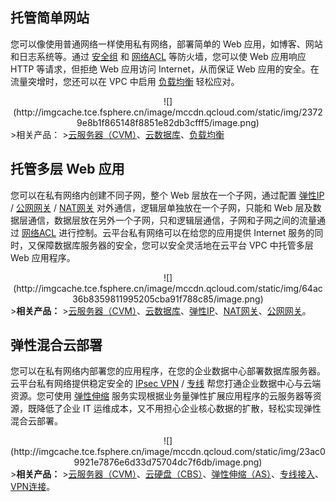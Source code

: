 ##  托管简单网站
您可以像使用普通网络一样使用私有网络，部署简单的 Web 应用，如博客、网站和日志系统等。通过  <a href="http://tce.fsphere.cn/doc/product/213/500" target="_blank">安全组</a> 和 <a href="http://tce.fsphere.cn/doc/product/215/5132" target="_blank">网络ACL</a> 等防火墙，您可以使 Web 应用响应 HTTP 等请求，但拒绝 Web 应用访问 Internet，从而保证 Web 应用的安全。在流量突增时，您还可以在 VPC 中启用 <a href="http://tce.fsphere.cn/doc/product/214/524" target="_blank">负载均衡</a> 轻松应对。
<div style="text-align:center">
![](http://imgcache.tce.fsphere.cn/image/mccdn.qcloud.com/static/img/23729e8b1f865148f8851e82db3cfff5/image.png)

</div>
>相关产品：
><a href="http://tce.fsphere.cn/doc/product/213/495" target="_blank">云服务器（CVM）</a>、<a href="http://tce.fsphere.cn/doc/product/236" target="_blank">云数据库</a>、<a href="http://tce.fsphere.cn/doc/product/214/524
" target="_blank">负载均衡</a>

##  托管多层 Web 应用
您可以在私有网络内创建不同子网，整个 Web 层放在一个子网，通过配置 <a href="http://tce.fsphere.cn/doc/product/213/1941" target="_blank">弹性IP</a> / <a href="http://tce.fsphere.cn/doc/product/215/4972" target="_blank">公网网关</a> / <a href="http://tce.fsphere.cn/doc/product/215/4975" target="_blank">NAT网关</a> 对外通信，逻辑层单独放在一个子网，只能和 Web 层及数据层通信，数据层放在另外一个子网，只和逻辑层通信，子网和子网之间的流量通过 <a href="http://tce.fsphere.cn/doc/product/215/5132" target="_blank">网络ACL</a> 进行控制。云平台私有网络可以在给您的应用提供 Internet 服务的同时，又保障数据库服务器的安全，您可以安全灵活地在云平台 VPC 中托管多层 Web 应用程序。
<div style="text-align:center">
![](http://imgcache.tce.fsphere.cn/image/mccdn.qcloud.com/static/img/64ac36b8359811995205cba91f788c85/image.png)

</div>
><b>相关产品：</b>
><a href="http://tce.fsphere.cn/doc/product/213/495" target="_blank">云服务器（CVM）</a>、<a href="http://tce.fsphere.cn/doc/product/236/3188" target="_blank">云数据库</a>、<a href="http://tce.fsphere.cn/doc/product/213/1941" target="_blank">弹性IP</a>、<a href="http://tce.fsphere.cn/doc/product/215/4975" target="_blank">NAT网关</a>、<a href="http://tce.fsphere.cn/doc/product/215/4972" target="_blank">公网网关</a>。

##  弹性混合云部署
您可以在私有网络内部署您的应用程序，在您的企业数据中心部署数据库服务器。云平台私有网络提供稳定安全的 <a href="http://tce.fsphere.cn/doc/product/215/4956" target="_blank">IPsec VPN</a> / <a href="http://tce.fsphere.cn/doc/product/215/4976" target="_blank">专线</a> 帮您打通企业数据中心与云端资源。您可使用 <a href="http://tce.fsphere.cn/doc/product/377/3154" target="_blank">弹性伸缩</a> 服务实现根据业务量弹性扩展应用程序的云服务器等资源，既降低了企业 IT 运维成本，又不用担心企业核心数据的扩散，轻松实现弹性混合云部署。
<div style="text-align:center">
![](http://imgcache.tce.fsphere.cn/image/mccdn.qcloud.com/static/img/23ac09921e7876e6d33d75704dc7f6db/image.png)

</div>
><b>相关产品：</b>
><a href="http://tce.fsphere.cn/doc/product/213/495" target="_blank">云服务器（CVM）</a>、<a href="http://tce.fsphere.cn/doc/product/362/2345" target="_blank">云硬盘（CBS）</a>、<a href="http://tce.fsphere.cn/doc/product/377/3154" target="_blank">弹性伸缩（AS）</a>、<a href="http://tce.fsphere.cn/doc/product/215/4976" target="_blank">专线接入</a>、<a href="http://tce.fsphere.cn/doc/product/215/4956" target="_blank">VPN连接</a>。
